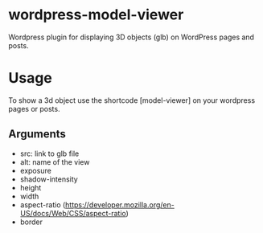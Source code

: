 # wordpress-model-viewer
Wordpress plugin for displaying 3D objects (glb) on WordPress pages and posts.

# Usage
To show a 3d object use the shortcode [model-viewer] on your wordpress pages or posts.

## Arguments
* src: link to glb file
* alt: name of the view
* exposure
* shadow-intensity
* height
* width
* aspect-ratio (https://developer.mozilla.org/en-US/docs/Web/CSS/aspect-ratio)
* border
